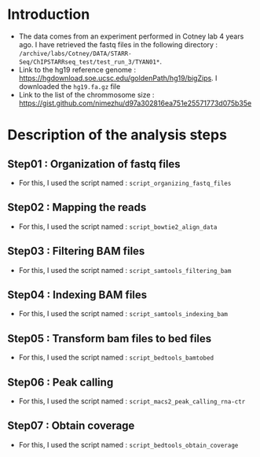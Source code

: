 # Introduction

* The data comes from an experiment performed in Cotney lab 4 years ago. I have retrieved the fastq files in the following directory : `/archive/labs/Cotney/DATA/STARR-Seq/ChIPSTARRseq_test/test_run_3/TYAN01*`.
* Link to the hg19 reference genome : https://hgdownload.soe.ucsc.edu/goldenPath/hg19/bigZips. I downloaded the `hg19.fa.gz` file
* Link to the list of the chrommosome size : https://gist.github.com/nimezhu/d97a302816ea751e25571773d075b35e

# Description of the analysis steps

## Step01 : Organization of fastq files
* For this, I used the script named : `script_organizing_fastq_files`

## Step02 : Mapping the reads
* For this, I used the script named : `script_bowtie2_align_data`

## Step03 : Filtering BAM files
* For this, I used the script named : `script_samtools_filtering_bam`

## Step04 : Indexing BAM files
* For this, I used the script named : `script_samtools_indexing_bam`

## Step05 : Transform bam files to bed files
* For this, I used the script named : `script_bedtools_bamtobed`

## Step06 : Peak calling
* For this, I used the script named : `script_macs2_peak_calling_rna-ctr`

## Step07 : Obtain coverage
* For this, I used the script named : `script_bedtools_obtain_coverage`
